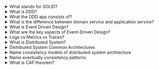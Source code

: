 <details>
  <summary>What stands for SOLID?</summary>
mnemonic acronym for five design principles intended to make object-oriented designs more understandable, flexible, and maintainable.

- The [**S**ingle-responsibility principle](https://en.wikipedia.org/wiki/Single-responsibility_principle): Every class should have only one responsibility.
- The [**O**pen–closed principle](https://en.wikipedia.org/wiki/Open%E2%80%93closed_principle): "entities should be open for extension, but closed for modification."
- The [**L**iskov substitution principle](https://en.wikipedia.org/wiki/Liskov_substitution_principle): - An inheriting class should complement, not replace, the behavior of a parent class (if we replace the subclass with the main class it should work)
- The [**I**nterface segregation principle](https://en.wikipedia.org/wiki/Interface_segregation_principle): "Clients should not be forced to depend upon interfaces that they do not use." - lager interfaces should be split into smaller onece
- The [**D**ependency inversion principle](https://en.wikipedia.org/wiki/Dependency_inversion_principle): "Depend upon abstractions, [not] concretions."
</details>


<details>
  <summary>What is DDD?</summary>
Domain-Driven Design (DDD) is a software development approach aimed at managing complex software projects by emphasizing the importance of deeply understanding the domain 
  (the business area or problem space) in which the software will be used. This methodology helps create a shared understanding among all stakeholders, 
  ensuring that the software accurately reflects the real-world processes and needs it is designed to address. The key concepts of DDD include:

Domain-Driven Design is particularly useful for complex domains where a deep understanding of business logic is crucial, and it thrives in environments where continuous collaboration and communication are possible.

Benefits of DDD
- Business Alignment: Ensures the software matches the actual business needs.
- Clear Communication: Promotes better understanding among team members.
- Adaptability: Makes it easier to update the software when business processes change.
  
Challenges of DDD
- Learning Curve: Requires time to understand and implement.
- Complexity: Can add complexity, especially in large projects.
- Initial Effort: Needs significant initial effort to establish a solid domain model and common language.
</details>

<details>
  <summary>What the DDD app consists of?</summary>
  Domain-driven design also defines several high-level concepts that can be used in conjunction with one another to create and modify domain models:

- **Entity**: DO that has an ID and is mutable
- **Value Object**: DO that has no id and is immutable)
- **Aggregate**: A cluster of entities and value objects with defined boundaries around the group.
- **Domain Event**: An object that records a discrete event related to model activity within the system. While *all* events within the system could be tracked, a domain event is only created for event types that the domain experts care about.
- **Domain Services** : Encapsulates *business logic* that doesn't naturally fit within a domain object, and are **NOT** typical CRUD operations – those would belong to a *Repository*.
- **Application Services** : Used by external consumers to talk to your system (think *Web Services*). If consumers need access to CRUD operations, they would be exposed here.
- **Infrastructure Services** : Used to abstract technical concerns (e.g. MSMQ, email provider, etc).
- **Repositories**: Not to be confused with common version control repositories, the DDD meaning of a repository is a service that uses a global interface to provide access to all entities and value objects within a particular aggregate collection. Methods should be defined to allow for the creation, modification, and deletion of objects within the aggregate. However, by using this repository service to make data queries, the goal is to remove such data query capabilities from within the business logic of object models

</details>

<details>
  <summary>What is the difference between domain service and application service?</summary>

  While both Application services and Domain services implement the business rules, there are fundamental logical and formal differences;
- Application Services implement the **use cases** of the application (user interactions in a typical web application), while Domain Services implement the **core, use case-independent domain logic**.
- Application Services get/return Data Transfer Objects, Domain Service methods typically get and return the **domain objects** (entities, value objects).
- Domain services are typically used by the Application Services or other Domain Services, while Application Services are used by the Presentation Layer or Client Applications.
</details>

<details>
  <summary>What is Event Driven Design?</summary>

Event-Driven Design (EDD) is an architectural pattern and methodology used in software development, where the flow of the application is determined 
by events that occur rather than by a sequential flow of control.

Benefits of Event-Driven Design:
- Scalability: Supports scalable and responsive systems by handling events asynchronously.
- Modularity: Promotes modular and loosely coupled architectures, making it easier to add or modify functionalities.
Challenges of Event-Driven Design:
- Complexity: Managing event flows and ensuring proper sequencing of event handlers can be complex.
- Eventual Consistency: Ensuring consistency across distributed systems when events are processed asynchronously.
- Debugging: Debugging and tracing event flows can be challenging compared to traditional sequential programming.
</details>

<details>
  <summary>What are the key aspects of Event-Driven Design?</summary>

- Events: Events are occurrences or happenings within the system or from external sources that are of interest to the application. These can include user actions (like clicking a button), system notifications (like a file being updated), or messages from other services.
- Event Handlers: Event-Driven Design relies on event handlers, which are functions or methods that are executed in response to specific events. When an event occurs, the corresponding event handler is triggered to perform some action or process related to that event.
- Asynchronous Processing: Events are typically processed asynchronously, meaning the application can continue to handle other tasks while waiting for events to occur. This asynchronous nature can improve responsiveness and scalability.
- Loose Coupling: Event-Driven Design promotes loose coupling between components. Components or services that generate events do not need to know anything about the components that handle those events, promoting modularity and flexibility in the system architecture.
- Publish-Subscribe Model: Often, Event-Driven Design utilizes a publish-subscribe (pub-sub) model, where components (publishers) emit events without knowledge of which components (subscribers) will handle them. Subscribers can register interest in specific types of events and receive notifications when those events occur.
</details>

<details>
  <summary>Logs vs Metrics vs Traces?</summary>

**Logs**
Files that record events, warnings, and errors when they occur within a software environment
Limitations: 
- record only that was configured to record
- logs created by containerized applications will disappear permanently when the container shuts down (if they weren’t written somewhere)

**Metrics**
Quantifiable measurements that reflect the health and performance of the application or infrastructure (Transaction per second, CPU consumed, latency and etc.) 
Limitations: 
- record only that was configured to record
- are not detailed - the performance is low, but what is the cause?

**Distributed traces**
Data that tracks an application request as it flows through different parts of the application, where exactly the error occurs.
Limitations: 
- only a part of all application requests is traced in most cases
- takes too much time and consumes too many resources
</details>


<details>
  <summary>What is Distributed System?</summary>
Computer systems whose inter-communicating components are located on different networked computers.
  
Key features:
- Horizontal Scalability: Adding more machines to handle increased load.
- Vertical Scalability: Adding more resources (CPU, memory) to existing machines.
- Fault Tolerance: Systems are designed to continue functioning even in the presence of failures. Achieved through redundancy, replication, and failover mechanisms.
- Consistency: Ensuring all nodes see the same data at the same time.
- Availability: Systems are designed to be operational 24/7.
- Partition Tolerance: The system continues to operate despite network partitions.
</details>

<details>
  <summary>Distributed System Common Architectures</summary>

- Client-Server: Clients request services, and servers provide them. Examples: Web applications with web servers and database servers.
- Peer-to-Peer (P2P): Each node (peer) acts as both a client and a server. Examples: File-sharing systems like BitTorrent.
- Microservices: The application is decomposed into smaller, loosely coupled services.
</details>


<details>
  <summary>Name consistency models of distributed system architecture</summary>

- Strong Consistency: Guarantees immediate consistency across all nodes after an update.
- Eventual Consistency: Ensures that, given enough time, all nodes will become consistent.
- Causal Consistency: Ensures that causally related operations are seen by all nodes in the same order.
</details>


<details>
  <summary>Name eventually consistency patterns</summary>

- Event Sourcing: Storing all changes (events) to the state as a sequence of events
- CQRS (Command Query Responsibility Segregation): Separates the read and write models for optimization
- Saga Pattern: 
</details>

<details>
  <summary>What is CAP theorem?</summary>

The CAP theorem, also known as Brewer's theorem, is a fundamental principle in distributed systems that states it is impossible for a distributed data store to simultaneously provide more than two out of the following three guarantees:
- Consistency (C): Every read receives the most recent write or an error. Ensures that all nodes in a distributed system see the same data at the same time.
- Availability (A): Every request (read or write) receives a response, without guarantee that it contains the most recent write. Ensures that the system is always operational and responsive.
- Partition Tolerance (P): The system continues to operate despite arbitrary message loss or failure of part of the system. Ensures that the system can handle network partitions where some nodes cannot communicate with others.

According to the CAP theorem, in the presence of a network partition, a distributed system has to choose between:
- Consistency and Availability
- Availability and Partition Tolerance
- Consistency and Partition Tolerance
</details>
